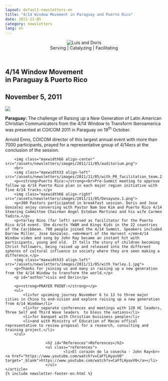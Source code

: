 ```yaml
---
layout: default-newsletters-en
title: "4/14 Window Movement in Paraguay and Puerto Rico"
date: 2011-11-05
category: newsletters
lang: en
---
```

<div id="newsletter">
	<header>
		<figure>
			<img alt="Luis and Doris" src="/newsletters/images/luis-and-doris-300px.png">
			<figcaption>Serving | Catalyzing | Facilitating</figcaption>
		</figure>
	</header>
	<article>
	    <h1>4/14 Window Movement <br>in Paraguay &amp; Puerto Rico</h1>
		<h2 id="article-date"><time datetime="2011-11-05">November 5, 2011</time></h2>
		<img class="maxwidth33 margintop30 align-left" src="/assets/newsletters/images/2011/11/05/boletin002.jpg">
	    <p id="first-paragraph"><strong>Paraguay:</strong> The challenge of Raising up a New Generation of Latin American Christian Communicators from the 4/14 Window to Transform Iberoamerica was presented at COICOM 2011 in Paraguay on 19<sup>th</sup> October.</p>
		<p>Arnold Enns, COICOM  director of this largest annual event with more than 7000 participants, prayed for a representative group of 4/14ers at the conclusion of the session.</p>

		<img class="maxwidth66 align-center" src="/assets/newsletters/images/2011/11/05/auditorium.png">
		<br>
		<img class="maxwidth33 align-left" src="/assets/newsletters/images/2011/11/05/with_PR_facilitation_team.2.jpg">
		<p><strong>Puerto Rico:</strong><br>Pre-Summit meeting to approve follow up 4/14 Puerto Rico plan in each major region initiative with five 4/14 tracks.</p>
	    <img class="maxwidth66 align-right" src="/assets/newsletters/images/2011/11/05/Desayuno.1.png">
	    <p>300 Pastors participated in breakfast session. Doris and Jose Gonzalez enjoy conversing with Pastor Nam Soo Kim and Puerto Rico 4/14 Steering Committee Chairman Angel Esteban Martinez and his wife Carmen Yadira.</p>
		<p>Yarley Nino (far left) served as facilitator for the Puerto Rico 4/14 event. She directs YWAM and Kings Kids in the 22 countries of the Caribbean. 700 people joined the 4/14 Summit. Speakers included Darrow Miller, Jose Gonzalez. <em>Heart of the Harvest </em>4/14 Window video and song by John Ray became an instant hit with participants, young and old.  It tells the story of children becoming Christ followers, being raised up and released into the different spheres of cultural influence in society where they are seen making a difference.</p>
		<img class="maxwidth33 align-left" src="/assets/newsletters/images/2011/11/05/with_Yarley.1.jpg">
		<p>Thanks for joining us and many in raising up a new generation from the 4/14 Window to transform the world.</p>
		<p id="author">Luis and Doris</p>

		<p><strong>PRAYER POINT:</strong></p>
		<ul>
			<li>for upcoming journey November 6 to 13 to three major cities in China to end-vision and explore raising up a new generation from 4/14 Window</li>
			<li>for separate conferences and meetings with 120 HC leaders, Three Self and Third Wave leaders  to bless the nations</li>
			<li>for banquet with Christian buisiness people</li>
			<li>and with Ministry of Education of Macau offical representative to review proposal for a research, consulting and training project.</li>
		</ul>

                      <h2 id="References">References</h2>
                      <ul class="references">
                              <li>El corazón de la cosecha - John Ray<br><a href="https://www.youtube.com/watch?v=CaFfLHyavV0" target="_blank">https://www.youtube.com/watch?v=CaFfLHyavV0</a></li>
                      </ul>
	</article>
	{% include newsletter-footer-en.html %}
</div>
